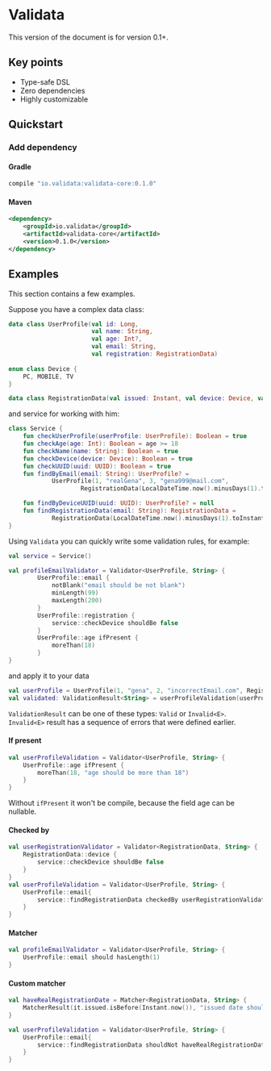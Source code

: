 Validata
========

This version of the document is for version 0.1+.

Key points
----------
+ Type-safe DSL
+ Zero dependencies
+ Highly customizable

Quickstart
----------

### Add dependency

#### Gradle

```groovy
compile "io.validata:validata-core:0.1.0"
```

#### Maven

```xml
<dependency>
    <groupId>io.validata</groupId>
    <artifactId>validata-core</artifactId>
    <version>0.1.0</version>
</dependency>
```

Examples
--------
This section contains a few examples.

Suppose you have a complex data class:

```kotlin
data class UserProfile(val id: Long,
                       val name: String,
                       val age: Int?,
                       val email: String,
                       val registration: RegistrationData)
                       
enum class Device {
    PC, MOBILE, TV
}

data class RegistrationData(val issued: Instant, val device: Device, val deviceUUID: UUID)                       
```
and service for working with him:

```kotlin
class Service {
    fun checkUserProfile(userProfile: UserProfile): Boolean = true
    fun checkAge(age: Int): Boolean = age >= 18
    fun checkName(name: String): Boolean = true
    fun checkDevice(device: Device): Boolean = true
    fun checkUUID(uuid: UUID): Boolean = true
    fun findByEmail(email: String): UserProfile? =
            UserProfile(1, "realGena", 3, "gena999@mail.com",
                    RegistrationData(LocalDateTime.now().minusDays(1).toInstant(ZoneOffset.UTC), Device.MOBILE, UUID.randomUUID()))

    fun findByDeviceUUID(uuid: UUID): UserProfile? = null
    fun findRegistrationData(email: String): RegistrationData =
            RegistrationData(LocalDateTime.now().minusDays(1).toInstant(ZoneOffset.UTC), Device.PC, UUID.randomUUID())
}
```
Using `Validata` you can quickly write some validation rules, for example:
```kotlin
val service = Service()

val profileEmailValidator = Validator<UserProfile, String> {
        UserProfile::email {
            notBlank("email should be not blank")
            minLength(99)
            maxLength(200)
        }
        UserProfile::registration {
            service::checkDevice shouldBe false
        }
        UserProfile::age ifPresent {
            moreThan(18)
        }
}
```
and apply it to your data
```kotlin
val userProfile = UserProfile(1, "gena", 2, "incorrectEmail.com", RegistrationData(Instant.EPOCH, Device.TV, UUID.randomUUID()))
val validated: ValidationResult<String> = userProfileValidation(userProfile)
```
`ValidationResult` can be one of these types: `Valid` or `Invalid<E>`. 
`Invalid<E>` result has a sequence of errors that were defined earlier.

#### If present
```kotlin
val userProfileValidation = Validator<UserProfile, String> {
    UserProfile::age ifPresent {
        moreThan(18, "age should be more than 18")
    }
}
```
Without `ifPresent` it won't be compile, because the field age can be nullable.

#### Checked by
```kotlin
val userRegistrationValidator = Validator<RegistrationData, String> {
    RegistrationData::device {
        service::checkDevice shouldBe false
    }
}
val userProfileValidation = Validator<UserProfile, String> {
    UserProfile::email{
        service::findRegistrationData checkedBy userRegistrationValidator
    }
}    
```
#### Matcher
```kotlin
val profileEmailValidator = Validator<UserProfile, String> {
    UserProfile::email should hasLength(1)
}    
```

#### Custom matcher
```kotlin
val haveRealRegistrationDate = Matcher<RegistrationData, String> {
    MatcherResult(it.issued.isBefore(Instant.now()), "issued date should be in past!", "issued date should be in future")
}

val userProfileValidation = Validator<UserProfile, String> {
    UserProfile::email{
        service::findRegistrationData shouldNot haveRealRegistrationDate
    }
}
``` 